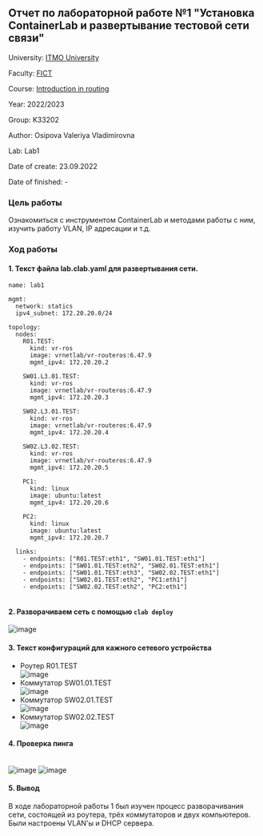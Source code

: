 ## Отчет по лабораторной работе №1 "Установка ContainerLab и развертывание тестовой сети связи"

University: [ITMO University](https://itmo.ru/ru/)

Faculty: [FICT](https://fict.itmo.ru)

Course: [Introduction in routing](https://github.com/itmo-ict-faculty/introduction-in-routing)

Year: 2022/2023

Group: K33202

Author: Osipova Valeriya Vladimirovna

Lab: Lab1

Date of create: 23.09.2022

Date of finished: -

### Цель работы

Ознакомиться с инструментом ContainerLab и методами работы с ним, изучить работу VLAN, IP адресации и т.д.

### Ход работы

#### 1. Текст файла lab.clab.yaml для развертывания сети.
```
name: lab1

mgmt:
  network: statics
  ipv4_subnet: 172.20.20.0/24

topology:
  nodes:
    R01.TEST:
      kind: vr-ros
      image: vrnetlab/vr-routeros:6.47.9
      mgmt_ipv4: 172.20.20.2

    SW01.L3.01.TEST:
      kind: vr-ros
      image: vrnetlab/vr-routeros:6.47.9
      mgmt_ipv4: 172.20.20.3

    SW02.L3.01.TEST:
      kind: vr-ros
      image: vrnetlab/vr-routeros:6.47.9
      mgmt_ipv4: 172.20.20.4

    SW02.L3.02.TEST:
      kind: vr-ros
      image: vrnetlab/vr-routeros:6.47.9
      mgmt_ipv4: 172.20.20.5

    PC1:
      kind: linux
      image: ubuntu:latest
      mgmt_ipv4: 172.20.20.6

    PC2:
      kind: linux
      image: ubuntu:latest
      mgmt_ipv4: 172.20.20.7

  links: 
    - endpoints: ["R01.TEST:eth1", "SW01.01.TEST:eth1"]
    - endpoints: ["SW01.01.TEST:eth2", "SW02.01.TEST:eth1"]
    - endpoints: ["SW01.01.TEST:eth3", "SW02.02.TEST:eth1"]
    - endpoints: ["SW02.01.TEST:eth2", "PC1:eth1"]
    - endpoints: ["SW02.02.TEST:eth2", "PC2:eth1"]
    
```

#### 2. Разворачиваем сеть с помощью ```clab deploy``` 
![image](https://user-images.githubusercontent.com/64967406/205115297-31237790-bc71-46bd-aafe-7e580acee082.png)

#### 3. Текст конфигураций для кажного сетевого устройства 
- Роутер R01.TEST \
![image](https://user-images.githubusercontent.com/64967406/205116286-23fa603f-361b-4567-a902-7269f43d1944.png)
- Коммутатор SW01.01.TEST \
![image](https://user-images.githubusercontent.com/64967406/205116556-e5019ec7-f2f3-4029-bb5e-cb5bc7f63514.png)
- Коммутатор SW02.01.TEST \
![image](https://user-images.githubusercontent.com/64967406/205116740-fa80fbfd-76a8-4dca-ba66-e5e81417475f.png)
- Коммутатор SW02.02.TEST \
![image](https://user-images.githubusercontent.com/64967406/205116830-6316114c-c3ba-46b8-8a9f-b288d0340e35.png)

#### 4. Проверка пинга
\
![image](https://user-images.githubusercontent.com/64967406/205117615-62dea737-8169-481b-9a5d-6bc79ba45708.png)
![image](https://user-images.githubusercontent.com/64967406/205117662-f2e14983-eada-40d3-a91e-d47b967cdc08.png)

#### 5. Вывод
В ходе лабораторной работы 1 был изучен процесс разворачивания сети, состоящей из роутера, трёх коммутаторов и двух компьютеров. Были настроены VLAN'ы и DHCP сервера.
